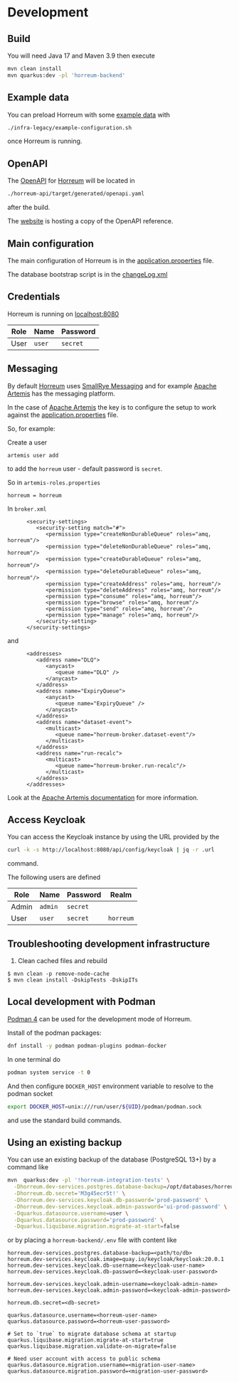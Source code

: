 # Development

## Build

You will need Java 17 and Maven 3.9 then execute

```bash
mvn clean install
mvn quarkus:dev -pl 'horreum-backend'
```

## Example data

You can preload Horreum with some [example data](https://github.com/Hyperfoil/Horreum/blob/master/infra-legacy/example-configuration.sh) with

```bash
./infra-legacy/example-configuration.sh
```

once Horreum is running.

## OpenAPI

The [OpenAPI](https://www.openapis.org/) for [Horreum](https://github.com/Hyperfoil/Horreum/) will be located in

```bash
./horreum-api/target/generated/openapi.yaml
```

after the build.

The [website](https://horreum.hyperfoil.io/docs/reference/api-reference/) is hosting a copy of the OpenAPI reference.

## Main configuration

The main configuration of Horreum is in the [application.properties](https://github.com/Hyperfoil/Horreum/blob/master/horreum-backend/src/main/resources/application.properties) file.

The database bootstrap script is in the [changeLog.xml](https://github.com/Hyperfoil/Horreum/blob/master/horreum-backend/src/main/resources/db/changeLog.xml)


## Credentials

Horreum is running on [localhost:8080](http://localhost:8080)

| Role | Name | Password |
| ---- | ---- | -------- |
| User | `user` | `secret` |


## Messaging

By default [Horreum](https://github.com/Hyperfoil/Horreum/) uses [SmallRye Messaging](https://smallrye.io/smallrye-reactive-messaging/smallrye-reactive-messaging/3.3/index.html) and
for example [Apache Artemis](https://activemq.apache.org/components/artemis/) has the messaging platform.

In the case of [Apache Artemis](https://activemq.apache.org/components/artemis/) the key is to configure the setup to work against the 
[application.properties](https://github.com/Hyperfoil/Horreum/blob/master/horreum-backend/src/main/resources/application.properties) file.

So, for example:

Create a user
```
artemis user add
```

to add the `horreum` user - default password is `secret`.

So in `artemis-roles.properties`
```
horreum = horreum
```

In `broker.xml`
```
      <security-settings>
         <security-setting match="#">
            <permission type="createNonDurableQueue" roles="amq, horreum"/>
            <permission type="deleteNonDurableQueue" roles="amq, horreum"/>
            <permission type="createDurableQueue" roles="amq, horreum"/>
            <permission type="deleteDurableQueue" roles="amq, horreum"/>
            <permission type="createAddress" roles="amq, horreum"/>
            <permission type="deleteAddress" roles="amq, horreum"/>
            <permission type="consume" roles="amq, horreum"/>
            <permission type="browse" roles="amq, horreum"/>
            <permission type="send" roles="amq, horreum"/>
            <permission type="manage" roles="amq, horreum"/>
         </security-setting>
      </security-settings>
```

and

```
      <addresses>
         <address name="DLQ">
            <anycast>
               <queue name="DLQ" />
            </anycast>
         </address>
         <address name="ExpiryQueue">
            <anycast>
               <queue name="ExpiryQueue" />
            </anycast>
         </address>
         <address name="dataset-event">
            <multicast>
               <queue name="horreum-broker.dataset-event"/>
            </multicast>
         </address>
         <address name="run-recalc">
            <multicast>
               <queue name="horreum-broker.run-recalc"/>
            </multicast>
         </address>
      </addresses>
```

Look at the [Apache Artemis documentation](https://activemq.apache.org/components/artemis/documentation/) for more information.

## Access Keycloak

You can access the Keycloak instance by using the URL provided by the

```bash
curl -k -s http://localhost:8080/api/config/keycloak | jq -r .url
```

command.

The following users are defined

| Role | Name | Password | Realm |
| ---- | ---- | -------- | ----- |
| Admin | `admin` | `secret` | |
| User | `user` | `secret` | `horreum` |

## Troubleshooting development infrastructure

1. Clean cached files and rebuild

```shell
$ mvn clean -p remove-node-cache
$ mvn clean install -DskipTests -DskipITs
```

## Local development with Podman

[Podman 4](https://podman.io/) can be used for the development mode of Horreum.

Install of the podman packages:

``` bash
dnf install -y podman podman-plugins podman-docker
```

In one terminal do
``` bash
podman system service -t 0
```
And then configure `DOCKER_HOST` environment variable to resolve to the podman socket

``` bash
export DOCKER_HOST=unix:///run/user/${UID}/podman/podman.sock
```

and use the standard build commands.

## Using an existing backup

You can use an existing backup of the database (PostgreSQL 13+) by a command like

```bash
mvn  quarkus:dev -pl '!horreum-integration-tests' \
  -Dhorreum.dev-services.postgres.database-backup=/opt/databases/horreum-prod-db/ \
  -Dhorreum.db.secret='M3g45ecr5t!' \
  -Dhorreum.dev-services.keycloak.db-password='prod-password' \
  -Dhorreum.dev-services.keycloak.admin-password='ui-prod-password' \
  -Dquarkus.datasource.username=user \
  -Dquarkus.datasource.password='prod-password' \
  -Dquarkus.liquibase.migration.migrate-at-start=false
```

or by placing a `horreum-backend/.env` file with content like

```
horreum.dev-services.postgres.database-backup=<path/to/db>
horreum.dev-services.keycloak.image=quay.io/keycloak/keycloak:20.0.1
horreum.dev-services.keycloak.db-username=<keycloak-user-name>
horreum.dev-services.keycloak.db-password=<keycloak-user-password>

horreum.dev-services.keycloak.admin-username=<keycloak-admin-name>
horreum.dev-services.keycloak.admin-password=<keycloak-admin-password>

horreum.db.secret=<db-secret>

quarkus.datasource.username=<horreum-user-name>
quarkus.datasource.password=<horreum-user-password>

# Set to `true` to migrate database schema at startup
quarkus.liquibase.migration.migrate-at-start=true
quarkus.liquibase.migration.validate-on-migrate=false

# Need user account with access to public schema
quarkus.datasource.migration.username=<migration-user-name>
quarkus.datasource.migration.password=<migration-user-password>
```
